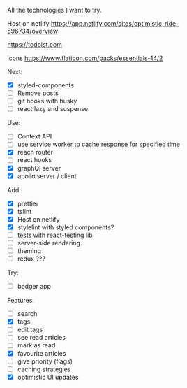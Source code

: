 All the technologies I want to try.

Host on netlify
https://app.netlify.com/sites/optimistic-ride-596734/overview

https://todoist.com

icons
https://www.flaticon.com/packs/essentials-14/2

Next:

- [x] styled-components
- [ ] Remove posts
- [ ] git hooks with husky
- [ ] react lazy and suspense

Use:

- [ ] Context API
- [ ] use service worker to cache response for specified time
- [x] reach router
- [ ] react hooks
- [x] graphQl server
- [x] apollo server / client

Add:

- [x] prettier
- [x] tslint
- [x] Host on netlify
- [x] stylelint with styled components?
- [ ] tests with react-testing lib
- [ ] server-side rendering
- [ ] theming
- [ ] redux ???

Try:

- [ ] badger app

Features:

- [ ] search
- [x] tags
- [ ] edit tags
- [ ] see read articles
- [ ] mark as read
- [x] favourite articles
- [ ] give priority (flags)
- [ ] caching strategies
- [x] optimistic UI updates
